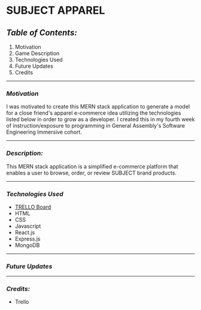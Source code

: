 # **SUBJECT APPAREL**

## **_Table of Contents:_**

1. Motivation
2. Game Description
3. Technologies Used
4. Future Updates
5. Credits

---

### **_Motivation_**

I was motivated to create this MERN stack application to generate a model for a close friend's apparel e-commerce idea utilizing the technologies listed below in order to grow as a developer. I created this in my fourth week of instruction/exposure to programming in General Assembly's Software Engineering Immersive cohort.

---

### **_Description:_**

This MERN stack application is a simplified e-commerce platform that enables a user to browse, order, or review SUBJECT brand products.

---

### **_Technologies Used_**

- [TRELLO Board](https://trello.com/b/8mYoyyHV/subject-apparel-e-commerce)
- HTML
- CSS
- Javascript
- React.js
- Express.js
- MongoDB

---

### **_Future Updates_**

---

### **_Credits:_**

- Trello
